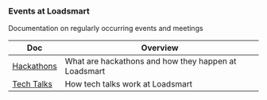 ### Events at Loadsmart

Documentation on regularly occurring events and meetings

<!-- prettier-ignore-start -->
<!-- start_toc -->
| Doc | Overview |
|--|--|
| [Hackathons](/events/hackathons.md#readme) | What are hackathons and how they happen at Loadsmart |
| [Tech Talks](/events/tech-talks.md#readme) | How tech talks work at Loadsmart |
<!-- end_toc -->
<!-- prettier-ignore-end -->
